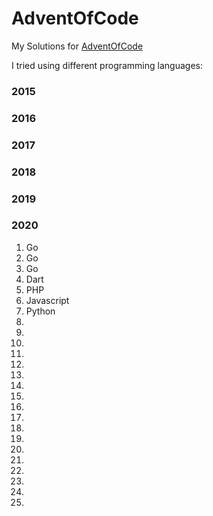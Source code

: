 # AdventOfCode
My Solutions for [AdventOfCode](https://adventofcode.com)

I tried using different programming languages:

### 2015
### 2016
### 2017
### 2018
### 2019
### 2020
01. Go
02. Go
03. Go
04. Dart
05. PHP
06. Javascript
07. Python
08. 
09. 
10. 
11. 
12. 
13. 
14. 
15. 
16. 
17. 
18. 
19. 
20. 
21. 
22. 
23. 
24. 
25. 